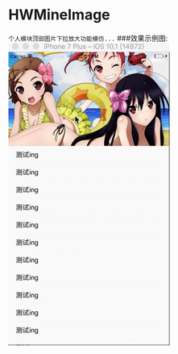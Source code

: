 # HWMineImage
`个人模块顶部图片下拉放大功能模仿...`
###效果示例图:
![](https://github.com/IMLoser/HWMineImage/blob/master/HWMineImage_Demo/ReadImage/HWMeImage.gif)
